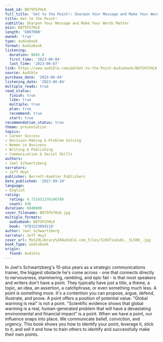 ```yaml
---
book_id: B075FG7HLK
full_title: 'Get to the Point!: Sharpen Your Message and Make Your Words Matter'
title: Get to the Point!
subtitle: Sharpen Your Message and Make Your Words Matter
asin: B075FG7HLK
length: '6807000'
owned: 'true'
type: audiobook
format: Audiobook
listening:
  duration: 8045.0
  first_time: '2023-06-04'
  last_time: '2023-06-07'
link: https://www.audible.com/pd/Get-to-the-Point-Audiobook/B075FG7HLK
source: Audible
purchase_date: '2023-06-04'
listening_date: '2023-06-04'
multiple_reads: true
read_status:
  finish: true
  like: true
  multiple: true
  plan: true
  recommend: true
  start: true
recommendation_status: true
theme: presentation
topics:
- Career Success
- Decision-Making & Problem Solving
- Women in Business
- Writing & Publishing
- Communication & Social Skills
authors:
- Joel Schwartzberg
narrators:
- Jeff Hoyt
publisher: Berrett-Koehler Publishers
date_published: '2017-09-19'
language:
- English
rating:
  rating: 4.731651376146789
  count: 436
duration: 6840000
cover_filename: B075FG7HLK.jpg
multiple_formats:
  audiobook: B075FG7HLK
  book: '9781523094110'
author: Joel Schwartzberg
narrator: Jeff Hoyt
cover_url: My%20Library%20Audible.com_files/519UTsuIuDL._SL500_.jpg
book_type: audiobook
origin:
  found: Audible
---
```

In Joel's Schwartzberg's 10-plus years as a strategic communications trainer, the biggest obstacle he's come across - one that connects directly to nervousness, stammering, rambling, and epic fail - is that most speakers and writers don't have a point. They typically have just a title, a theme, a topic, an idea, an assertion, a catchphrase, or even something much less.
A point is something more. It's a contention you can propose, argue, defend, illustrate, and prove. A point offers a position of potential value. "Global warming is real" is not a point. "Scientific evidence shows that global warming is a real, human-generated problem that will have a devastating environmental and financial impact" is a point. When we have a point, our influence snaps into place. We communicate belief, conviction, and urgency. This book shows you how to identify your point, leverage it, stick to it, and sell it and how to train others to identify and successfully make their own points.


